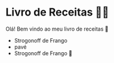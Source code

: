 # Livro de Receitas 👨‍🍳

Olá! Bem vindo ao meu livro de receitas :wave:

 - Strogonoff de Frango
 - pavé
 - Strogonoff de Frango 🐔
